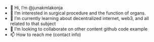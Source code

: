 - 👋 Hi, I’m @junakmlakonja
- 👀 I’m interested in surgical procedure and the function of organs.
- 🌱 I’m currently learning about decentralized internet, web3, and all related to that subject
- 💞️ I’m looking to collaborate on other content github code example
- 📫 How to reach me  (contact info)

<!---
junakmlakonja/junakmlakonja is a ✨ special ✨ repository because its `README.md` (this file) appears on your GitHub profile.
You can click the Preview link to take a look at your changes.
--->

